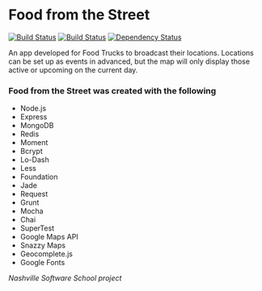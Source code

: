 Food from the Street
=========
[![Build Status](https://travis-ci.org/rtmalone/food-truck.svg)](https://travis-ci.org/rtmalone/food-truck)
[![Build Status](https://travis-ci.org/rtmalone/Food-from-the-Street.svg?branch=master)](https://travis-ci.org/rtmalone/Food-from-the-Street)
[![Dependency Status](https://gemnasium.com/rtmalone/food-truck.svg)](https://gemnasium.com/rtmalone/food-truck)

An app developed for Food Trucks to broadcast their locations. Locations can be set up as events in advanced, but the map will only display those active or upcoming on the current day.

### Food from the Street was created with the following
- Node.js
- Express
- MongoDB
- Redis
- Moment
- Bcrypt
- Lo-Dash
- Less
- Foundation
- Jade
- Request
- Grunt
- Mocha
- Chai
- SuperTest
- Google Maps API
- Snazzy Maps
- Geocomplete.js
- Google Fonts

*Nashville Software School project*
